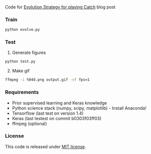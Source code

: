 Code for [Evolution Strategy for playing Catch](https://edersantana.github.io/articles/keras_rl/) blog post

### Train
```bash
python evolve.py
```

### Test
1) Generate figures
```bash
python test.py
```

2) Make gif
```bash
ffmpeg -i %04d.png output.gif -vf fps=1
```

### Requirements
* Prior supervised learning and Keras knowledge
* Python science stack (numpy, scipy, matplotlib) - Install Anaconda!
* Tensorflow (last test on version 1.4)
* Keras (last testest on commit b0303f03ff03)
* ffmpeg (optional)

### License
This code is released under [MIT license](https://en.wikipedia.org/wiki/MIT_License). 
